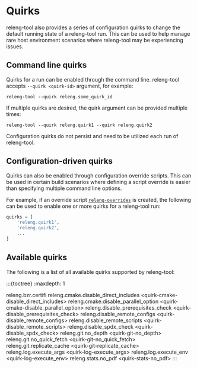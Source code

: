 # Quirks

releng-tool also provides a series of configuration quirks to change the
default running state of a releng-tool run. This can be used to help manage
rare host environment scenarios where releng-tool may be experiencing issues.

## Command line quirks

Quirks for a run can be enabled through the command line. releng-tool accepts
`--quirk <quirk-id>` argument, for example:

```
releng-tool --quirk releng.some_quirk_id
```

If multiple quirks are desired, the quirk argument can be provided multiple
times:

```
releng-tool --quirk releng.quirk1 --quirk releng.quirk2
```

Configuration quirks do not persist and need to be utilized each run of
releng-tool.

## Configuration-driven quirks

Quirks can also be enabled through configuration override scripts. This can
be used in certain build scenarios where defining a script override is
easier than specifying multiple command line options.

For example, if an override script
[`releng-overrides`](/guides/configuration-overrides) is created, the following
can be used to enable one or more quirks for a releng-tool run:

```python
quirks = [
    'releng.quirk1',
    'releng.quirk2',
    ...
]
```

## Available quirks

The following is a list of all available quirks supported by releng-tool:

:::{toctree}
:maxdepth: 1

releng.bzr.certifi <quirk-bzr-certifi>
releng.cmake.disable_direct_includes <quirk-cmake-disable_direct_includes>
releng.cmake.disable_parallel_option <quirk-cmake-disable_parallel_option>
releng.disable_prerequisites_check <quirk-disable_prerequisites_check>
releng.disable_remote_configs <quirk-disable_remote_configs>
releng.disable_remote_scripts <quirk-disable_remote_scripts>
releng.disable_spdx_check <quirk-disable_spdx_check>
releng.git.no_depth <quirk-git-no_depth>
releng.git.no_quick_fetch <quirk-git-no_quick_fetch>
releng.git.replicate_cache <quirk-git-replicate_cache>
releng.log.execute_args <quirk-log-execute_args>
releng.log.execute_env <quirk-log-execute_env>
releng.stats.no_pdf <quirk-stats-no_pdf>
:::
